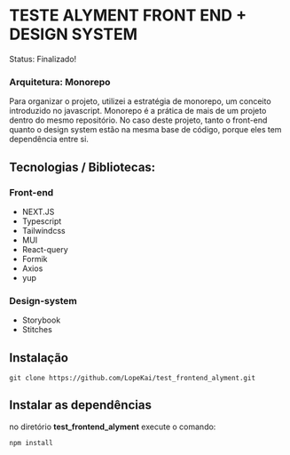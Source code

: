 <h1> 
    TESTE ALYMENT FRONT END + DESIGN SYSTEM
</h1

<p> Status: Finalizado!</p>

### Arquitetura: Monorepo
Para organizar o projeto, utilizei a estratégia de monorepo, um conceito  introduzido no javascript. Monorepo é a prática de mais de um  projeto dentro do mesmo repositório. No caso deste projeto, tanto o front-end quanto o design system estão na mesma base de código, porque eles tem dependência entre si.

<h2> Tecnologias / Bibliotecas: </h2>

###  Front-end

+ NEXT.JS
+ Typescript
+ Tailwindcss
+ MUI
+ React-query
+ Formik
+ Axios
+ yup

 ### Design-system

 + Storybook
 + Stitches


##  Instalação

```
git clone https://github.com/LopeKai/test_frontend_alyment.git
```

 ##  Instalar as dependências

no diretório <strong>test_frontend_alyment</strong> execute o comando: 

```
npm install
```
